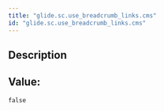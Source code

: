 ```yaml
---
title: "glide.sc.use_breadcrumb_links.cms"
id: "glide.sc.use_breadcrumb_links.cms"
---
```

## Description



## Value: 
```
false
```